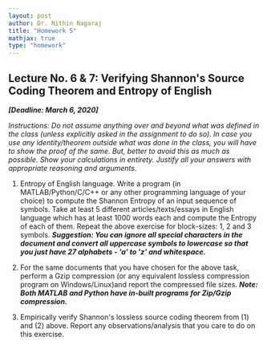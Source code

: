 ```yaml
---
layout: post   
author: Dr. Nithin Nagaraj   
title: "Homework 5"
mathjax: true
type: "homework"
---
```



Lecture No. 6 & 7: Verifying Shannon's Source Coding Theorem and Entropy of English
-----------------------------------------------------------------------------------

***[Deadline: March 6, 2020]***

*Instructions: Do not assume anything over and beyond what was defined in the class (unless explicitly asked in the assignment to do so). In case you use any identity/theorem outside what was done in the class, you will have to show the proof of the same. But, better to avoid this as much as possible. Show your calculations in entirety. Justify all your answers with appropriate reasoning and arguments.*


1.  Entropy of English language. Write a program (in MATLAB/Python/C/C$++$ or any other programming language of your choice) to compute the Shannon Entropy of an input sequence of symbols. Take at least 5 different articles/texts/essays in English language which has at least 1000 words each and compute the Entropy of each of them. Repeat the above exercise for block-sizes: 1, 2 and 3 symbols. ***Suggestion: You can ignore all special characters in the document and convert all uppercase symbols to lowercase so that you just have 27 alphabets - 'a' to 'z' and whitespace.***

2.  For the same documents that you have chosen for the above task, perform a Gzip compression (or any equivalent lossless compression program on Windows/Linux)and report the compressed file sizes.
    ***Note: Both MATLAB and Python have in-built programs for Zip/Gzip
    compression.***

3.  Empirically verify Shannon's lossless source coding theorem from (1) and (2) above. Report any observations/analysis that you care to do on this exercise.
